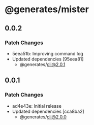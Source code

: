 # @generates/mister

## 0.0.2

### Patch Changes

- 5eea51b: Improving command log
- Updated dependencies [95eea81]
  - @generates/cli@2.0.1

## 0.0.1

### Patch Changes

- ad4e43e: Initial release
- Updated dependencies [cca8ba2]
  - @generates/cli@2.0.0

